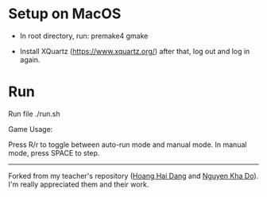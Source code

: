 Setup on MacOS
=============

- In root directory, run:
premake4 gmake

- Install XQuartz (https://www.xquartz.org/) after that, log out and log in again.


Run
=============
Run file ./run.sh

Game Usage:

Press R/r to toggle between auto-run mode and manual mode.
In manual mode, press SPACE to step.

-------------

Forked from my teacher's repository ([Hoang Hai Dang](https://github.com/hans89) and [Nguyen Kha Do](https://github.com/nguyenkha)).
I'm really appreciated them and their work.